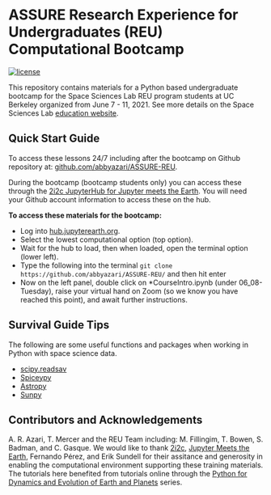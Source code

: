 # ASSURE Research Experience for Undergraduates (REU) Computational Bootcamp 

[![license](https://img.shields.io/badge/license-CC%20BY%204.0-blueviolet.svg)](/LICENSE)

This repository contains materials for a Python based undergraduate bootcamp for the Space Sciences Lab REU program students at UC Berkeley organized from June 7 - 11, 2021. See more details on the Space Sciences Lab [education website](https://multiverse.ssl.berkeley.edu/ASSURE).

## Quick Start Guide

To access these lessons 24/7 including after the bootcamp on Github repository at: [github.com/abbyazari/ASSURE-REU](https://github.com/abbyazari/ASSURE-REU). 

During the bootcamp (bootcamp students only) you can access these through the [2i2c JupyterHub for Jupyter meets the Earth](https://hub.jupytearth.org/). You will need your Github account information to access these on the hub. 

**To access these materials for the bootcamp:**
- Log into [hub.jupyterearth.org](https://hub.jupytearth.org/).
- Select the lowest computational option (top option).
- Wait for the hub to load, then when loaded, open the terminal option (lower left).
- Type the following into the terminal `git clone https://github.com/abbyazari/ASSURE-REU/` and then hit enter
- Now on the left panel, double click on *CourseIntro.ipynb (under 06_08-Tuesday), raise your virtual hand on Zoom (so we know you have reached this point), and await further instructions. 

## Survival Guide Tips

The following are some useful functions and packages when working in Python with space science data.
- [scipy.readsav](https://docs.scipy.org/doc/scipy/reference/generated/scipy.io.readsav.html)
- [Spiceypy](https://spiceypy.readthedocs.io/en/main/)
- [Astropy](https://www.astropy.org/)
- [Sunpy](https://sunpy.org/)


## Contributors and Acknowledgements

A. R. Azari, T. Mercer and the REU Team including: M. Fillingim, T. Bowen, S. Badman, and C. Gasque. We would like to thank [2i2c](https://2i2c.org/), [Jupyter Meets the Earth](https://blog.jupyter.org/jupyter-meets-the-earth-1b0eb33c83f), Fernando Pérez, and Erik Sundell for their assitance and generosity in enabling the computational environment supporting these training materials. The tutorials here benefited from tutorials online through the [Python for Dynamics and Evolution of Earth and Planets](https://nordicesmhub.github.io/deep_python/) series.
